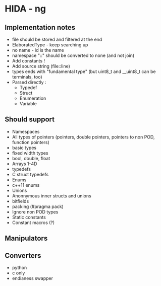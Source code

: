 # HIDA - ng

## Implementation notes

* file should be stored and filtered at the end
* ElaboratedType - keep searching up
* no name - id is the name
* namespace "::" should be converted to none (and not join)
* Add constants !
* Add source string (file::line)
* types ends with "fundamental type" (but uint8_t and __uint8_t can be terminals, too)
* Parsed directly :
  * Typedef
  * Struct
  * Enumeration
  * Variable

## Should support

* Namespaces
* All types of pointers (pointers, double pointers, pointers to non POD, function pointers)
* basic types 
* fixed width types
* bool, double, float
* Arrays 1-4D
* typedefs
* C struct typedefs
* Enums
* c++11 enums
* Unions
* Anonnymous inner structs and unions
* bitfields
* packing (#pragma pack)
* Ignore non POD types
* Static constants
* Constant macros (?)

## Manipulators

## Converters 

  * python
  * c only
  * endianess swapper
